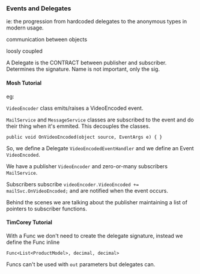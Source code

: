 ﻿### Events and Delegates

ie: the progression from hardcoded delegates to the anonymous types in modern usage.




communication between objects

loosly coupled

A Delegate is the CONTRACT between publisher and subscriber. Determines the signature. Name is not important, only the sig.


#### Mosh Tutorial

eg:

`VideoEncoder` class emits/raises a VideoEncoded event. 

`MailService` and `MessageService` classes are subscribed to the event and do their thing when it's emmited. 
This decouples the classes.

```
public void OnVideoEncoded(object source, EventArgs e) { }
```

So, we define a Delegate `VideoEncodedEventHandler` and we define an Event `VideoEncoded`.

We have a publisher `VideoEncoder` and zero-or-many subscribers `MailService`.

Subscribers subscribe `videoEncoder.VideoEncoded += mailSvc.OnVideoEncoded;` and are notified when the event occurs.

Behind the scenes we are talking about the publisher maintaining a list of pointers to subscriber functions.


#### TimCorey Tutorial

With a Func we don't need to create the delegate signature, instead we define the Func inline

`Func<List<ProductModel>, decimal, decimal>`

Funcs can't be used with `out` parameters but delegates can.